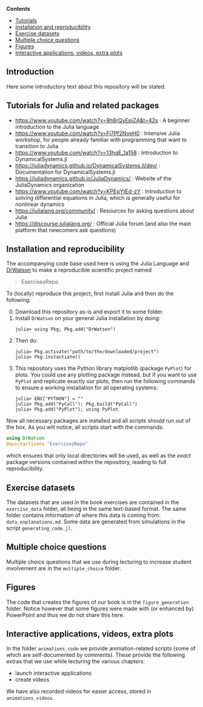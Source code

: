 **Contents**
- [Tutorials](#tutorials)
- [Installation and reproducibility](#installation-and-reproducibility)
- [Exercise datasets](#exercise-datasets)
- [Multiple choice questions](#multiple-choice-questions)
- [Figures](#figures)
- [Interactive applications, videos, extra plots](#interactive-applications--videos--extra-plots)

## Introduction
Here some introductory text about this repository will be stated.

## Tutorials for Julia and related packages

- https://www.youtube.com/watch?v=8h8rQyEpiZA&t=42s : A beginner introduction to the Julia language
- https://www.youtube.com/watch?v=Fi7Pf2NveH0 : Intensive Julia workshop, for people already familiar with programming that want to transition to Julia
- https://www.youtube.com/watch?v=13hqE_1a158 : Introduction to DynamicalSystems.jl
- https://juliadynamics.github.io/DynamicalSystems.jl/dev/ : Documentation for DynamicalSystems.jl
- https://juliadynamics.github.io/JuliaDynamics/ : Website of the JuliaDynamics organization
- https://www.youtube.com/watch?v=KPEqYtEd-zY : Introduction to solving differential equations in Julia, which is generally useful for nonlinear dynamics
- https://julialang.org/community/ : Resources for asking questions about Julia
- https://discourse.julialang.org/ : Official Julia forum (and also the main platform that newcomers ask questions)


## Installation and reproducibility

The accompanying code base used here is using the Julia Language and [DrWatson](https://juliadynamics.github.io/DrWatson.jl/stable/)
to make a reproducible scientific project named
> ExercisesRepo

To (locally) reproduce this project, first install Julia and then do the following:

0. Download this repository as-is and export it to some folder.
0. Install `DrWatson` on your general Julia installation by doing:
   ```
   julia> using Pkg; Pkg.add("DrWatson")
   ```
1. Then do:
   ```
   julia> Pkg.activate("path/to/the/downloaded/project")
   julia> Pkg.instantiate()
   ```
1. This repository uses the Python library matplotlib (package `PyPlot`) for plots. You could use any plotting package instead, but if you want to use `PyPlot` and replicate exactly our plots, then run the following commands to ensure a working installation for all operating systems:
   ```
   julia> ENV["PYTHON"] = ""
   julia> Pkg.add("PyCall"); Pkg.build("PyCall")
   julia> Pkg.add("PyPlot"); using PyPlot
   ```

Now all necessary packages are installed and all scripts should run out of the box.
As you will notice, all scripts start with the commands:
```julia
using DrWatson
@quickactivate "ExercisesRepo"
```
which ensures that only local directories will be used, as well as the *exact* package versions contained within the repository, leading to full reproducibility.

## Exercise datasets
The datasets that are used in the book exercises are contained in the `exercise_data` folder, all being in the same text-based format. The same folder contains information of where this data is coming from: `data_explanations.md`. Some data are generated from simulations in the script `generating_code.jl`.

## Multiple choice questions
Multiple choice questions that we use during lecturing to increase student involvement are in the `multiple_choice` folder.

## Figures
The code that creates the figures of our book is in the `figure_generation` folder. Notice however that some figures were made with (or enhanced by) PowerPoint and thus we do not share this here.

## Interactive applications, videos, extra plots
In the folder `animations_code` we provide animation-related scripts (some of which are self-documented by comments). These provide the following extras that we use while lecturing the various chapters:
* launch interactive applications
* create videos

We have also recorded videos for easier access, stored in `animations_videos`.
